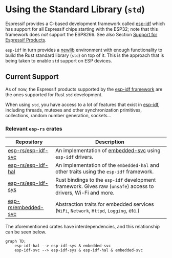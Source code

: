 # Using the Standard Library (`std`)

Espressif provides a C-based development framework called [esp-idf][esp-idf-github] which has support for all Espressif chips starting with the ESP32; note that this framework does _not_ support the ESP8266. See also Section [Support for Espressif Products][rust-esp-book-std-vs-no-std-support].

[rust-esp-book-std-vs-no-std-support]: ./comparing-std-and-no_std.html#support-for-espressif-products

`esp-idf` in turn provides a [newlib][newlib-env] environment with enough functionality to build the Rust standard library (`std`) on top of it. This is the approach that is being taken to enable `std` support on ESP devices.

[esp-idf-github]: https://github.com/espressif/esp-idf
[newlib-env]: https://sourceware.org/newlib/

## Current Support

As of now, the Espressif products supported by the [esp-idf framework][esp-idf-release-compatibility] are the ones supported for Rust `std` development.

[esp-idf-release-compatibility]: https://github.com/espressif/esp-idf#esp-idf-release-and-soc-compatibility/

When using `std`, you have access to a lot of features that exist in [esp-idf][esp-idf-github], including threads, mutexes and other synchronization primitives, collections, random number generation, sockets...

### Relevant `esp-rs` crates

| Repository            | Description                                                                                                   |
| --------------------- | ------------------------------------------------------------------------------------------------------------- |
| [esp-rs/esp-idf-svc]  | An implementation of [embedded-svc] using `esp-idf` drivers.                                                  |
| [esp-rs/esp-idf-hal]  | An implementation of the `embedded-hal` and other traits using the `esp-idf` framework.                       |
| [esp-rs/esp-idf-sys]  | Rust bindings to the `esp-idf` development framework. Gives raw (`unsafe`) access to drivers, Wi-Fi and more. |
| [esp-rs/embedded-svc] | Abstraction traits for embedded services (`WiFi`, `Network`, `Httpd`, `Logging`, etc.)                       |

[newlib]: https://sourceware.org/newlib/
[embedded-svc]: https://github.com/esp-rs/embedded-svc
[esp-idf-svc]: https://github.com/esp-rs/esp-idf-svc

The aforementioned crates have interdependencies, and this relationship can be seen below.

```mermaid
graph TD;
    esp-idf-hal --> esp-idf-sys & embedded-svc
    esp-idf-svc --> esp-idf-sys & esp-idf-hal & embedded-svc
```

[esp-rs/embedded-svc]: https://github.com/esp-rs/embedded-svc
[esp-rs/esp-idf-svc]: https://github.com/esp-rs/esp-idf-svc
[esp-rs/esp-idf-sys]: https://github.com/esp-rs/esp-idf-sys
[esp-rs/esp-idf-hal]: https://github.com/esp-rs/esp-idf-hal


